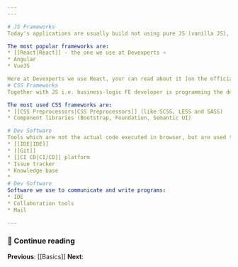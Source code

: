 ```yaml
---
---

# JS Frameworks
Today's applications are usually build not using pure JS (vanilla JS), but on top on some framework

The most popular frameworks are:
* [[React|React]] - the one we use at Devexperts ⭐
* Angular
* VueJS

Here at Devexperts we use React, your can read about it [on the official website](https://reactjs.org/tutorial/tutorial.html)
# CSS Frameworks
Together with JS i.e. business-logic FE developer is programming the design of application. You can definitely do it with pure CSS and many projects do it. But there are also different tools, frameworks and techniques to make styling easier in big projects

The most used CSS frameworks are:
* [[CSS Preprocessors|CSS Preprocessors]] (like SCSS, LESS and SASS)
* Component libraries (Bootstrap, Foundation, Semantic UI)

# Dev Software
Tools which are not the actual code executed in browser, but are used to make it happen
* [[IDE|IDE]]
* [[Git]]
* [[CI CD|CI/CD]] platform 
* Issue tracker
* Knowledge base
* 
# Dev Software
Software we use to communicate and write programs:
* IDE
* Collaboration tools
* Mail

---
```

### 📖 Continue reading

**Previous**: [[Basics]]
**Next**: 